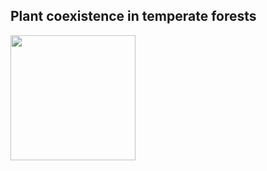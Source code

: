 ## Plant coexistence in temperate forests

<img src="https://jaredjbeck.github.io/hylodesmumcoexistence.jpg" width="200" class="right"/>
